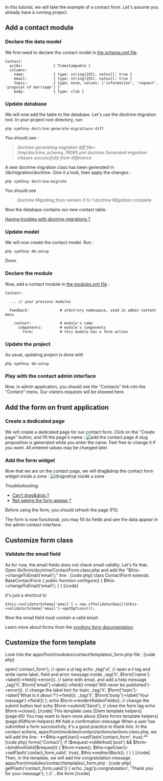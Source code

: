 In this tutorial, we will take the example of a contact form.
Let's assume you already have a running project.

## Add a contact module

### Declare the data model
We first need to declare the contact model in [the schema.yml file](page:44#configuration-files:config-doctrine-schema-yml).

~~~
Contact:
  actAs:              [ Timestampable ]
  columns:
    name:             { type: string(255), notnull: true }
    email:            { type: string(255), notnull: true }
    topic:            { type: enum, values: ['information', 'request', 'proposal of marriage'] }
    body:             { type: clob }
~~~

### Update database
We will now add the table to the database. Let's use the doctrine migration tool. In your project root directory, run:
~~~
php symfony doctrine:generate-migrations-diff
~~~
You should see :
> *doctrine  generating migration diff*
> *file+     /tmp/doctrine_schema_76085.yml*
> *doctrine  Generated migration classes successfully from difference*

A new doctrine migration class has been generated in /lib/migration/doctrine. Give it a look, then apply the changes :
~~~
php symfony doctrine:migrate
~~~
You should see
> *doctrine  Migrating from version 0 to 1*
> *doctrine  Migration complete*

Now the database contains our new contact table.

[Having troubles with doctrine migrations ?](page:51#the-doctrine-migration-fails)

### Update model
We will now create the contact model. Run :

    php symfony dm:setup
Done.

### Declare the module
Now, add a contact module in [the modules.yml file](page:39) :
~~~
Content:

  ... // your previous modules

  Feedback:              # arbitrary namespace, used in admin content menu

    contact:             # module's name
      components:        # module's components
        form:            # this module has a form action
~~~

### Update the project
As usual, updating project is done with

    php symfony dm:setup

### Play with the contact admin interface

Now, in admin application, you should see the "Contacts" link into the "Content" menu. Our visitors requests will be showed here.

## Add the form on front application

### Create a dedicated page
We will create a dedicated page for our contact form. Click on the "Create page" button, and fill the page's name :
![add the contact page](/uploads/screen/add_contact_page.png)
A slug proposition is generated while you enter the name. Feel free to change it if you want.
All entered values may be changed later.

### Add the form widget
Now that we are on the contact page, we will drag&drop the contact form widget inside a zone :
![dragndrop inside a zone](/uploads/screen/drag_form_widget.png)

*Troubleshooting*

- [Can't drag&drop ?](page:51#the-drag-amp-drop-doesn-t-work-on-the-front)
- [Not seeing the form appear ?](page:51#front-modules-templates-are-not-generated)

Before using the form, you should refresh the page (F5).

The form is now functional, you may fill its fields and see the data appear in the admin contact interface.

## Customize form class

### Validate the email field
As for now, the email fields does not check email validity. Let's fix that.
Open lib/form/doctrine/ContactForm.class.php and add the "$this->changeToEmail('email');" line :
[code php]
class ContactForm extends BaseContactForm
{
  public function configure()
  {
    $this->changeToEmail('email');
  }
}
[/code]

It's just a shortcut to

    $this->validatorSchema['email'] = new sfValidatorEmail($this->validatorSchema['email']->getOptions());

Now the email field must contain a valid email.

Learn more about forms from the [symfony form documentation](http://www.symfony-project.org/forms/1_2/en/).

## Customize the form template

Look into the apps/front/modules/contact/templates/_form.php file :
[code php]
<?php
/*
 * Action for Contact : Form
 * Vars : $form
 */

echo $form;
[/code]

Well, it's sufficient to make it work, but what if we want to customize the way the form is displayed ? Replace the file content with :
[code php]
<?php
/*
 * Action for Contact : Form
 * Vars : $form
 */

// open the form tag with a contact_form css class
echo $form->open('.contact_form');

// open a ul tag
echo _tag('ul',

  // open a li tag and write name label, field and error message inside
  _tag('li', $form['name']->label()->field()->error()).

  // same with email, and add a help message
  _tag('li', $form['email']->label()->field()->help('Will never be published')->error()).

  // change the label text for topic
  _tag('li', $form['topic']->label('What is it about ?')->field()).

  _tag('li', $form['body']->label('Your message')->field())

);

echo $form->renderHiddenFields();

// change the submit button text
echo $form->submit('Send');

// close the form tag
echo $form->close();
[/code]

This template uses [Diem template helpers](page:45)

You may want to learn more about [Diem forms template helpers](page:45#form-helpers)

## Add a confirmation message
When a user has submitted a form successfully, it's a good practice to thank him.

In the contact actions,
apps/front/modules/contact/actions/actions.class.php,
we will add the line :
**$this->getUser()->setFlash('contact_form', true);**

[code php]
<?php
/**
 * Contact actions
 */
class contactActions extends dmFrontModuleActions
{

  public function executeFormWidget(dmWebRequest $request)
  {
    $form = $this->forms['Contact'];

    if ($request->isMethod('post') && $form->bindAndValid($request))
    {
      $form->save();

      $this->getUser()->setFlash('contact_form_valid', true);

      $this->redirectBack();
    }
  }

}
[/code]

Then, in the template, we will add the congratulation message.
apps/front/modules/contact/templates/_form.php :
[code php]
<?php
/*
 * Action for Contact : Form
 * Vars : $form
 */
if ($sf_user->getFlash('contact_form_valid'))
{
  echo _tag('p.congratulation', 'Thank you for your message');
}

// ...the form
[/code]